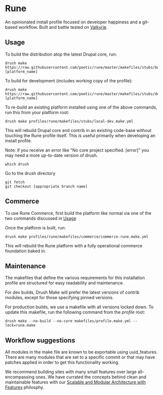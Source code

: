 # Rune
An opinionated install profile focused on developer happiness and a
git-based workflow. Built and battle tested on [Valkyrie](https://github.com/GetValkyrie/valkyrie).

## Usage
To build the distribution atop the latest Drupal core, run:

    drush make https://raw.githubusercontent.com/poetic/rune/master/makefiles/stubs/build.make.yml [platform_name]

To build for development (includes working copy of the profile):

    drush make https://raw.githubusercontent.com/poetic/rune/master/makefiles/stubs/dev.make.yml [platform_name]

To re-build an existing platform installed using one of the above commands, run this from your platform root:

    drush make profiles/rune/makefiles/stubs/local-dev.make.yml

This will rebuild Drupal core and contrib in an existing code-base without
touching the Rune profile itself. This is useful primarily when developing an
install profile.

Note: if you receive an error like "No core project specified. [error]" you may need a more up-to-date version of drush.

    which drush

Go to the drush directory

    git fetch
    git checkout [appropriate branch name]

## Commerce
To use Rune Commerce, first build the platform like normal via one of the two commands discussed in [Usage](#usage)

Once the platform is built, run:

    drush make profiles/rune/makefiles/commerce/commerce-rune.make.yml

This will rebuild the Rune platform with a fully operational commerce foundation baked in.

## Maintenance
The makefiles that define the various requirements for this installation
profile are structured for easy readability and maintenance.

For dev builds, Drush Make will prefer the latest versions of contrib modules,
except for those specifying pinned versions.

For production builds, we use a makefile with all versions locked down. To
update this makefile, run the following command from the *profile* root:

    drush make --no-build --no-core makefiles/profile.make.yml --lock=rune.make

## Workflow suggestions
All modules in the make file are known to be exportable using uuid_features.
There are many modules that are set to a specific commit or that may have
patches applied in order to get this functionality working.

We recommend building sites with many small features over large
all-encompassing ones. We have currated the concepts behind clean and maintainable features with our [Scalable and Modular Architecture with Features](SMAF.md) philosphy.
